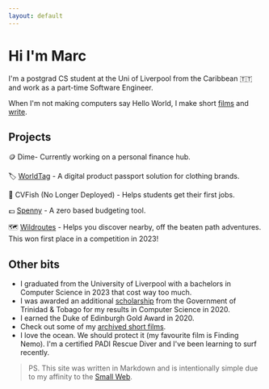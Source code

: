 ```yaml
---
layout: default
---
```


# Hi I'm Marc

I'm a postgrad CS student at the Uni of Liverpool from the Caribbean 🇹🇹 and work as a part-time Software Engineer.

When I'm not making computers say Hello World, I make short [films](/films) and [write](/writings).

## Projects

🪙 Dime- Currently working on a personal finance hub.<br/>

🏷️ [WorldTag](https://worldtag.co.uk) - A digital product passport solution for clothing brands.<br />

🎣 CVFish (No Longer Deployed) - Helps students get their first jobs.<br />

💷 [Spenny](https://github.com/marcbeep/spenny) - A zero based budgeting tool.<br/>

🗺️ [Wildroutes](https://news.liverpool.ac.uk/2023/05/10/enterprising-students-win-design-your-future-awards/) - Helps you discover nearby, off the beaten path adventures. This won first place in a competition in 2023!

## Other bits

- I graduated from the University of Liverpool with a bachelors in Computer Science in 2023 that cost way too much.
- I was awarded an additional [scholarship](https://napcol.bluechiptt.com/scholarships-2020/) from the Government of Trinidad & Tobago for my results in Computer Science in 2020.
- I earned the Duke of Edinburgh Gold Award in 2020.
- Check out some of my [archived short films](https://youtube.com/@Marcbeep).
- I love the ocean. We should protect it (my favourite film is Finding Nemo). I'm a certified PADI Rescue Diver and I've been learning to surf recently.

> PS. This site was written in Markdown and is intentionally simple due to my affinity to the [Small Web](https://benhoyt.com/writings/the-small-web-is-beautiful/).
